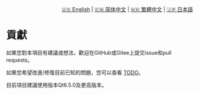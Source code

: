 <div style="text-align: right"><a href="../../en/latest/contributing.html">🇺🇸 English</a> | <a href="../../zh-cn/latest/contributing.html">🇨🇳 简体中文</a> | <a href="../../zh-tw/latest/contributing.html">🇭🇰 繁體中文</a> | <a href="../../ja/latest/contributing.html">🇯🇵 日本語</a></div>

# 貢獻

如果您對本項目有建議或想法，歡迎在GitHub或Gitee上提交issue和pull requests。

如果您希望改進/修復目前已知的問題，您可以查看 [TODO](https://github.com/QQxiaoming/quardCRT/blob/main/TODO.md)。

目前項目建議使用版本Qt6.5.0及更高版本。

